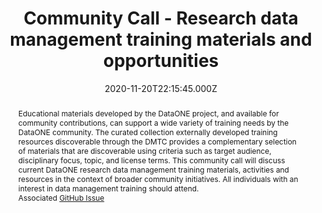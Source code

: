 ---
abstract: >-
  Educational materials developed by the DataONE project, and available for
  community contributions, can support a wide variety of training needs by the
  DataONE community. The curated collection externally developed training
  resources discoverable through the DMTC provides a complementary selection of
  materials that are discoverable using criteria such as target audience,
  disciplinary focus, topic, and license terms. This community call will discuss
  current DataONE research data management training materials, activities and
  resources in the context of broader community initiatives. All individuals
  with an interest in data management training should attend.


  Associated [GitHub
  Issue](https://github.com/DataONEorg/community-calls/issues/4)
date: 2020-11-20T22:15:45.000Z
disqus_shortname: ''
duration: 60
event_datetime: 2020-12-04T00:00:00.000Z
image: /uploads/training.jpg
meeting_link: ' https://ucsb.zoom.us/j/89546416167'
meeting_text: Join now
registration_link: ''
registration_text: ''
short_abstract: >-
  This community call will discuss current DataONE research data management
  training materials, activities and resources in the context of broader
  community initiatives. All individuals with an interest in data management
  training should attend.
slides: ''
slug: rdm-training
speakers:
  - people/karl-benedict.md
  - people/amber-budden.md
  - people/community-participants.md
status: upcoming
tags: []
title: Community Call - Research data management training materials and opportunities
vimeoID: ''
button:
  color: secondary
  external_link: ''
  icon: ''
  internal_link: []
  template: button
  text: ''
  type: internal page
---